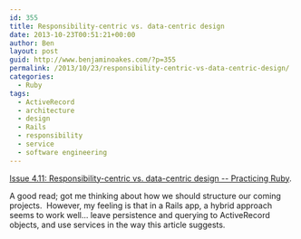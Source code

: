 ```yaml
---
id: 355
title: Responsibility-centric vs. data-centric design
date: 2013-10-23T00:51:21+00:00
author: Ben
layout: post
guid: http://www.benjaminoakes.com/?p=355
permalink: /2013/10/23/responsibility-centric-vs-data-centric-design/
categories:
  - Ruby
tags:
  - ActiveRecord
  - architecture
  - design
  - Rails
  - responsibility
  - service
  - software engineering
---
```

[Issue 4.11: Responsibility-centric vs. data-centric design -- Practicing Ruby](https://practicingruby.com/articles/responsibility-centric-vs-data-centric-design?u=dc2ab0f9bb).

A good read; got me thinking about how we should structure our coming projects.  However, my feeling is that in a Rails app, a hybrid approach seems to work well... leave persistence and querying to ActiveRecord objects, and use services in the way this article suggests.